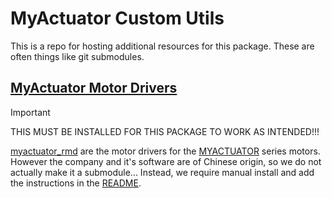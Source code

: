 # MyActuator Custom Utils

This is a repo for hosting additional resources for this package.
These are often things like git submodules.

## [MyActuator Motor Drivers](./myactuator_rmd)

> [!IMPORTANT]
> THIS MUST BE INSTALLED FOR THIS PACKAGE TO WORK AS INTENDED!!!

[myactuator_rmd](https://github.com/2b-t/myactuator_rmd) are the motor drivers for the [MYACTUATOR](https://www.myactuator.com/) series motors.
However the company and it's software are of Chinese origin, so we do not actually make it a submodule...
Instead, we require manual install and add the instructions in the [README](../README.md#manually-add-the-myactuator_rmd).
